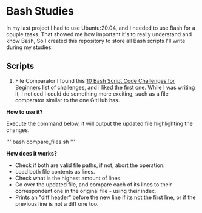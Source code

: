 # Bash Studies

In my last project I had to use Ubuntu:20.04, and I needed to use Bash for a couple tasks. That showed me how important it's to really understand and know Bash, So I created this repository to store all Bash scripts I'll write during my studies.

## Scripts

1. File Comparator
I found this [10 Bash Script Code Challenges for Beginners](https://codecademy.com/resources/blog/bash-script-code-challenges-for-beginners/) list of challenges, and I liked the first one. While I was writing it, I noticed I could do something more exciting, such as a file comparator similar to the one GitHub has.

**How to use it?**

Execute the command below, it will output the updated file highlighting the changes.

'''
bash compare_files.sh <original file path> <updated file path>
'''

**How does it works?**
- Check if both are valid file paths, if not, abort the operation.
- Load both file contents as lines.
- Check what is the highest amount of lines.
- Go over the updated file, and compare each of its lines to their correspondent one in the original file - using their index.
- Prints an "diff header" before the new line if its not the first line, or if the previous line is not a diff one too. 
